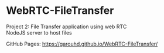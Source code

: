 # WebRTC-FileTransfer
Project 2: File Transfer application using web RTC  
NodeJS server to host files  

GitHub Pages: https://garouhd.github.io/WebRTC-FileTransfer/
